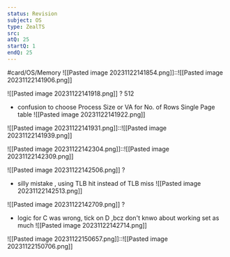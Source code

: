```yaml
---
status: Revision
subject: OS
type: ZealTS
src: 
atQ: 25
startQ: 1
endQ: 25
---
```

#card/OS/Memory 
![[Pasted image 20231122141854.png]]::![[Pasted image 20231122141906.png]] <!--SR:!2023-12-09,4,170-->

![[Pasted image 20231122141918.png]]
?
512
- confusion to choose Process Size or VA for No. of Rows Single Page table 
![[Pasted image 20231122141922.png]] <!--SR:!2023-12-07,3,150-->

![[Pasted image 20231122141931.png]]::![[Pasted image 20231122141939.png]] <!--SR:!2023-12-09,4,170-->

![[Pasted image 20231122142304.png]]::![[Pasted image 20231122142309.png]] <!--SR:!2023-12-08,4,170-->

![[Pasted image 20231122142506.png]]
?
- silly mistake , using TLB hit instead of TLB miss
![[Pasted image 20231122142513.png]] <!--SR:!2023-12-08,4,170-->

![[Pasted image 20231122142709.png]]
?
- logic for C was wrong, tick on D ,bcz don't knwo about working set as much
![[Pasted image 20231122142714.png]] <!--SR:!2023-12-07,3,150-->

![[Pasted image 20231122150657.png]]::![[Pasted image 20231122150706.png]] <!--SR:!2023-12-09,4,170-->


